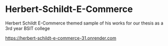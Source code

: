# Herbert-Schildt-E-Commerce
Herbert Schildt E-Commerce themed sample of his works for our thesis as a 3rd year BSIT college

https://herbert-schildt-e-commerce-31.onrender.com
